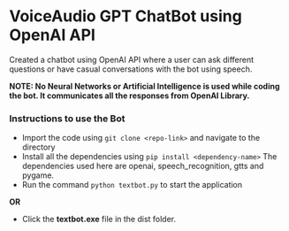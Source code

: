 <h1>VoiceAudio GPT ChatBot using OpenAI API</h1>

Created a chatbot using OpenAI API where a user can ask different questions or have casual conversations with the bot using speech.

<b> NOTE: No Neural Networks or Artificial Intelligence is used while coding the bot. It communicates all the responses from OpenAI Library.</b>

<h3> Instructions to use the Bot</h3>

- Import the code using ``git clone <repo-link>`` and navigate to the directory
- Install all the dependencies using ``pip install <dependency-name>``  The dependencies used here are openai, speech_recognition, gtts and pygame.
- Run the command ``python textbot.py`` to start the application


<b>OR</b>

- Click the <b>textbot.exe</b> file in the dist folder.
